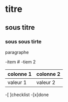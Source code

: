 # titre
## sous titre 
### sous sous tirte 

paragraphe

-item #
-tiem 2

|colonne 1|colonne 2|
|---|---|
|valeur 1|valeur 2|

-[ ]checklist
-[x]done

